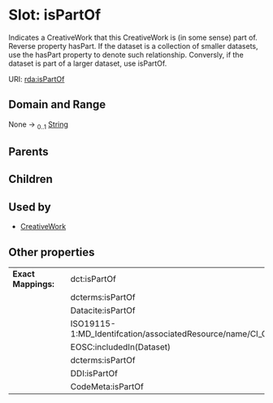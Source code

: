 
# Slot: isPartOf


Indicates a CreativeWork that this CreativeWork is (in some sense) part of. Reverse property hasPart.  If the dataset is a collection of smaller datasets, use the hasPart property to denote such relationship. Conversly, if the dataset is part of a larger dataset, use isPartOf.

URI: [rda:isPartOf](https://example.org/rda/isPartOf)


## Domain and Range

None &#8594;  <sub>0..1</sub> [String](types/String.md)

## Parents


## Children


## Used by

 * [CreativeWork](CreativeWork.md)

## Other properties

|  |  |  |
| --- | --- | --- |
| **Exact Mappings:** | | dct:isPartOf |
|  | | dcterms:isPartOf |
|  | | Datacite:isPartOf |
|  | | ISO19115-1:MD_Identifcation/associatedResource/name/CI_Citation |
|  | | EOSC:includedIn(Dataset) |
|  | | dcterms:isPartOf |
|  | | DDI:isPartOf |
|  | | CodeMeta:isPartOf |

